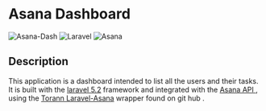 # Asana Dashboard 
![Asana-Dash](https://github.com/baine101/asana-dash/blob/master/asana-dash.png)
![Laravel](https://github.com/baine101/asana-dash/blob/master/laravel.png)
![Asana](https://github.com/baine101/asana-dash/blob/master/asana.png)
## Description
 This application is a dashboard intended to list all the users and their tasks.
  It is built with the [laravel 5.2](https://laravel.com/docs/5.2) framework and integrated with the [Asana API ](https://asana.com/developers/api-reference/attachments)
  , using the [Torann Laravel-Asana](https://github.com/Torann/laravel-asana) wrapper found on git hub .


